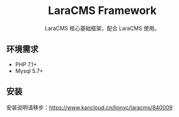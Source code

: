 <h1 align="center"> LaraCMS Framework </h1>

<p align="center">  LaraCMS 核心基础框架，配合 LaraCMS 使用。</p>


## 环境需求
- PHP 7.1+
- Mysql 5.7+

## 安装
安装说明请移步：https://www.kancloud.cn/lionvc/laracms/840009

